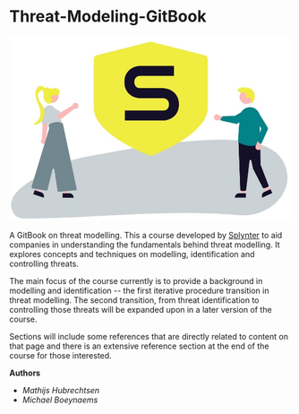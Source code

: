 # Threat-Modeling-GitBook
![](Splynter-cover.jpg)

A GitBook on threat modelling.
This a course developed by [Splynter](https://www.splynter.be/) to aid companies in understanding the fundamentals behind threat modelling.
It explores concepts and techniques on modelling, identification and controlling threats.

The main focus of the course currently is to provide a background in modelling and identification -- the first iterative procedure transition in threat modelling.
The second transition, from threat identification to controlling those threats will be expanded upon in a later version of the course.

Sections will include some references that are directly related to content on that page and there is an extensive reference section at the end of the course for those interested.

**Authors**
* *Mathijs Hubrechtsen*
* *Michael Boeynaems*

